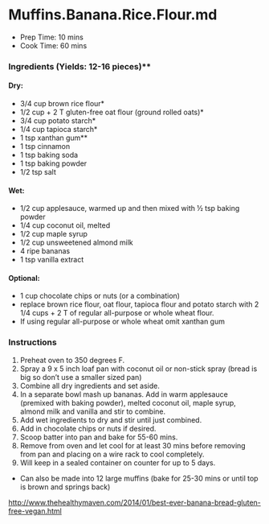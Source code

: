 # Muffins.Banana.Rice.Flour.md

- Prep Time: 10 mins
- Cook Time: 60 mins

### Ingredients (Yields: 12-16 pieces)**

#### Dry:
- 3/4 cup brown rice flour*
- 1/2 cup + 2 T gluten-free oat flour (ground rolled oats)*
- 3/4 cup potato starch*
- 1/4 cup tapioca starch*
- 1 tsp xanthan gum**
- 1 tsp cinnamon
- 1 tsp baking soda
- 1 tsp baking powder
- 1/2 tsp salt

#### Wet:
- 1/2 cup applesauce, warmed up and then mixed with ½ tsp baking powder
- 1/4 cup coconut oil, melted
- 1/2 cup maple syrup
- 1/2 cup unsweetened almond milk
- 4 ripe bananas
- 1 tsp vanilla extract

#### Optional: 
- 1 cup chocolate chips or nuts (or a combination)
- replace brown rice flour, oat flour, tapioca flour and potato starch with 2 1/4 cups + 2 T of regular all-purpose or whole wheat flour.
- If using regular all-purpose or whole wheat omit xanthan gum

### Instructions
1. Preheat oven to 350 degrees F.
2. Spray a 9 x 5 inch loaf pan with coconut oil or non-stick spray (bread is big so don’t use a smaller sized pan)
3. Combine all dry ingredients and set aside.
4. In a separate bowl mash up bananas. Add in warm applesauce (premixed with baking powder), melted coconut oil, maple syrup, almond milk and vanilla and stir to combine.
5. Add wet ingredients to dry and stir until just combined.
6. Add in chocolate chips or nuts if desired.
7. Scoop batter into pan and bake for 55-60 mins.
8. Remove from oven and let cool for at least 30 mins before removing from pan and placing on a wire rack to cool completely.
9. Will keep in a sealed container on counter for up to 5 days.
- Can also be made into 12 large muffins (bake for 25-30 mins or until top is brown and springs back)



http://www.thehealthymaven.com/2014/01/best-ever-banana-bread-gluten-free-vegan.html

